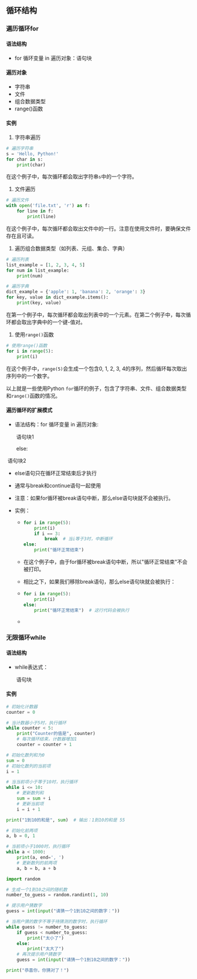 ## 循环结构



### 遍历循环for

#### 语法结构

* for 循环变量 in 遍历对象：语句块

#### 遍历对象

* 字符串
* 文件
* 组合数据类型
* range()函数

#### 实例

1. 字符串遍历

```python
# 遍历字符串
s = 'Hello, Python!'
for char in s:
    print(char)
```

在这个例子中，每次循环都会取出字符串`s`中的一个字符。

1. 文件遍历

```python
# 遍历文件
with open('file.txt', 'r') as f:
    for line in f:
        print(line)
```

在这个例子中，每次循环都会取出文件中的一行。注意在使用文件时，要确保文件存在且可读。

1. 遍历组合数据类型（如列表、元组、集合、字典）

```python
# 遍历列表
list_example = [1, 2, 3, 4, 5]
for num in list_example:
    print(num)

# 遍历字典
dict_example = {'apple': 1, 'banana': 2, 'orange': 3}
for key, value in dict_example.items():
    print(key, value)
```

在第一个例子中，每次循环都会取出列表中的一个元素。在第二个例子中，每次循环都会取出字典中的一个键-值对。

1. 使用`range()`函数

```python
# 使用range()函数
for i in range(5):
    print(i)
```

在这个例子中，`range(5)`会生成一个包含0, 1, 2, 3, 4的序列，然后循环每次取出序列中的一个数字。

以上就是一些使用Python `for`循环的例子，包含了字符串、文件、组合数据类型和`range()`函数的情况。



#### 遍历循环的扩展模式

* 语法结构：for 循环变量 in 遍历对象:

  ​						语句块1

  ​					else:

​								语句块2

* else语句只在循环正常结束后才执行
* 通常与break和continue语句一起使用
* 注意：如果for循环被break语句中断，那么else语句块就不会被执行。

* 实例：

  * ```python
    for i in range(5):
        print(i)
        if i == 3:
            break  # 当i等于3时，中断循环
    else:
        print("循环正常结束")
    ```

  * 在这个例子中，由于for循环被break语句中断，所以"循环正常结束"不会被打印。

  * 相比之下，如果我们移除break语句，那么else语句块就会被执行：

  * ```python
    for i in range(5):
        print(i)
    else:
        print("循环正常结束")  # 这行代码会被执行
    
    ```

  * 



### 无限循环while

#### 语法结构

* while表达式：

  ​	语句块

#### 实例

```python
# 初始化计数器
counter = 0

# 当计数器小于5时，执行循环
while counter < 5:
    print("Counter的值是", counter)
    # 每次循环结束，计数器增加1
    counter = counter + 1
```

```python
# 初始化数列和为0
sum = 0
# 初始化数列的当前项
i = 1

# 当当前项小于等于10时，执行循环
while i <= 10:
    # 更新数列和
    sum = sum + i
    # 更新当前项
    i = i + 1

print("1到10的和是", sum)  # 输出：1到10的和是 55

```

```python
# 初始化前两项
a, b = 0, 1

# 当前项小于1000时，执行循环
while a < 1000:
    print(a, end=', ')
    # 更新数列的前两项
    a, b = b, a + b

```

```python
import random

# 生成一个1到10之间的随机数
number_to_guess = random.randint(1, 10)

# 提示用户猜数字
guess = int(input("请猜一个1到10之间的数字："))

# 当用户猜的数字不等于待猜测的数字时，执行循环
while guess != number_to_guess:
    if guess < number_to_guess:
        print("太小了")
    else:
        print("太大了")
    # 再次提示用户猜数字
    guess = int(input("请猜一个1到10之间的数字："))

print("恭喜你，你猜对了！")

```

